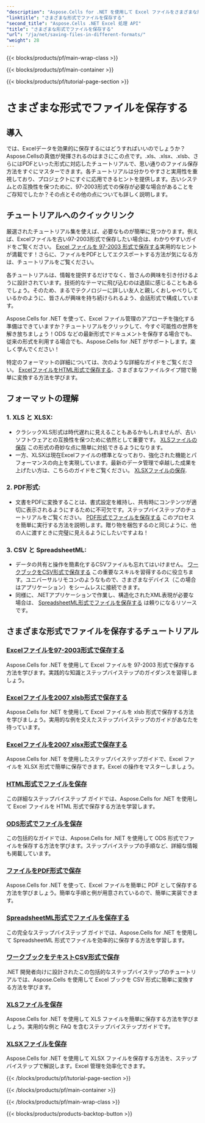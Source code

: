```yaml
---
"description": "Aspose.Cells for .NET を使用して Excel ファイルをさまざまな形式で保存するための包括的なチュートリアルをご覧ください。Excel スキルを向上させましょう。"
"linktitle": "さまざまな形式でファイルを保存する"
"second_title": "Aspose.Cells .NET Excel 処理 API"
"title": "さまざまな形式でファイルを保存する"
"url": "/ja/net/saving-files-in-different-formats/"
"weight": 28
---
```


{{< blocks/products/pf/main-wrap-class >}}

{{< blocks/products/pf/main-container >}}

{{< blocks/products/pf/tutorial-page-section >}}

# さまざまな形式でファイルを保存する

## 導入

では、Excelデータを効果的に保存するにはどうすればいいのでしょうか？Aspose.Cellsの真価が発揮されるのはまさにこの点です。.xls、.xlsx、.xlsb、さらにはPDFといった形式に対応したチュートリアルで、思い通りのファイル保存方法をすぐにマスターできます。各チュートリアルは分かりやすさと実用性を重視しており、プロジェクトにすぐに応用できるヒントを提供します。古いシステムとの互換性を保つために、97-2003形式での保存が必要な場合があることをご存知でしたか？その点とその他の点についても詳しく説明します。

## チュートリアルへのクイックリンク
厳選されたチュートリアル集を使えば、必要なものが簡単に見つかります。例えば、Excelファイルを古い97-2003形式で保存したい場合は、わかりやすいガイドをご覧ください。 [Excel ファイルを 97-2003 形式で保存する](./save-excel-file-in-97-2003-format/)実用的なヒントが満載です！さらに、ファイルをPDFとしてエクスポートする方法が気になる方は、チュートリアルをご覧ください。

各チュートリアルは、情報を提供するだけでなく、皆さんの興味を引き付けるように設計されています。技術的なテーマに飛び込むのは退屈に感じることもあるでしょう。そのため、まるでテクノロジーに詳しい友人と親しくおしゃべりしているかのように、皆さんが興味を持ち続けられるよう、会話形式で構成しています。

Aspose.Cells for .NET を使って、Excel ファイル管理のアプローチを強化する準備はできていますか？チュートリアルをクリックして、今すぐ可能性の世界を解き放ちましょう！ODS などの最新形式でドキュメントを保存する場合でも、従来の形式を利用する場合でも、Aspose.Cells for .NET がサポートします。楽しく学んでください！ 

特定のフォーマットの詳細については、次のような詳細なガイドをご覧ください。 [ExcelファイルをHTML形式で保存する](./save-file-in-html-format/)、さまざまなファイルタイプ間で簡単に変換する方法を学びます。

## フォーマットの理解

### 1. XLS と XLSX: 
- クラシックXLS形式は時代遅れに見えることもあるかもしれませんが、古いソフトウェアとの互換性を保つために依然として重要です。 [XLSファイルの保存](./save-xls-file/) この形式の奇妙な点に簡単に対処できるようになります。 
- 一方、XLSXは現在Excelファイルの標準となっており、強化された機能とパフォーマンスの向上を実現しています。最新のデータ管理で卓越した成果を上げたい方は、こちらのガイドをご覧ください。 [XLSXファイルの保存](./save-xlsx-file/).

### 2. PDF形式:
- 文書をPDFに変換することは、書式設定を維持し、共有時にコンテンツが適切に表示されるようにするために不可欠です。ステップバイステップのチュートリアルをご覧ください。 [PDF形式でファイルを保存する](./save-file-in-pdf-format/) このプロセスを簡単に実行する方法を説明します。贈り物を梱包するのと同じように、他の人に渡すときに完璧に見えるようにしたいですよね！

### 3. CSV と SpreadsheetML:
- データの共有と操作を簡素化するCSVファイルも忘れてはいけません。 [ワークブックをCSV形式で保存する](./save-workbook-to-text-csv-format/) この重要なスキルを習得するのに役立ちます。ユニバーサルリモコンのようなもので、さまざまなデバイス（この場合はアプリケーション）をシームレスに接続できます。
- 同様に、.NETアプリケーションで作業し、構造化されたXML表現が必要な場合は、 [SpreadsheetML形式でファイルを保存する](./save-file-in-spreadsheetml-format/) は頼りになるリソースです。

## さまざまな形式でファイルを保存するチュートリアル
### [Excelファイルを97-2003形式で保存する](./save-excel-file-in-97-2003-format/)
Aspose.Cells for .NET を使用して Excel ファイルを 97-2003 形式で保存する方法を学びます。実践的な知識とステップバイステップのガイダンスを習得しましょう。
### [Excelファイルを2007 xlsb形式で保存する](./save-excel-file-in-2007-xlsb-format/)
Aspose.Cells for .NET を使用して Excel ファイルを xlsb 形式で保存する方法を学びましょう。実用的な例を交えたステップバイステップのガイドがあなたを待っています。
### [Excelファイルを2007 xlsx形式で保存する](./save-excel-file-in-2007-xlsx-format/)
Aspose.Cells for .NET を使用したステップバイステップガイドで、Excel ファイルを XLSX 形式で簡単に保存できます。Excel の操作をマスターしましょう。
### [HTML形式でファイルを保存](./save-file-in-html-format/)
この詳細なステップバイステップ ガイドでは、Aspose.Cells for .NET を使用して Excel ファイルを HTML 形式で保存する方法を学習します。
### [ODS形式でファイルを保存](./save-file-in-ods-format/)
この包括的なガイドでは、Aspose.Cells for .NET を使用して ODS 形式でファイルを保存する方法を学びます。ステップバイステップの手順など、詳細な情報も掲載しています。
### [ファイルをPDF形式で保存](./save-file-in-pdf-format/)
Aspose.Cells for .NET を使って、Excel ファイルを簡単に PDF として保存する方法を学びましょう。簡単な手順と例が用意されているので、簡単に実装できます。
### [SpreadsheetML形式でファイルを保存する](./save-file-in-spreadsheetml-format/)
この完全なステップバイステップ ガイドでは、Aspose.Cells for .NET を使用して SpreadsheetML 形式でファイルを効率的に保存する方法を学習します。
### [ワークブックをテキストCSV形式で保存](./save-workbook-to-text-csv-format/)
.NET 開発者向けに設計されたこの包括的なステップバイステップのチュートリアルでは、Aspose.Cells を使用して Excel ブックを CSV 形式に簡単に変換する方法を学びます。
### [XLSファイルを保存](./save-xls-file/)
Aspose.Cells for .NET を使用して XLS ファイルを簡単に保存する方法を学びましょう。実用的な例と FAQ を含むステップバイステップガイドです。
### [XLSXファイルを保存](./save-xlsx-file/)
Aspose.Cells for .NET を使用して XLSX ファイルを保存する方法を、ステップバイステップで解説します。Excel 管理を効率化できます。

{{< /blocks/products/pf/tutorial-page-section >}}

{{< /blocks/products/pf/main-container >}}

{{< /blocks/products/pf/main-wrap-class >}}

{{< blocks/products/products-backtop-button >}}
